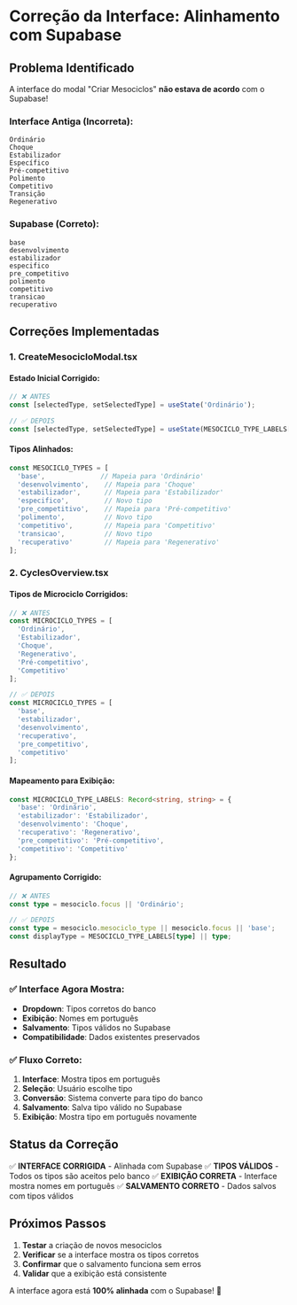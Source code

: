 # Correção da Interface: Alinhamento com Supabase

## Problema Identificado

A interface do modal "Criar Mesociclos" **não estava de acordo** com o Supabase!

### **Interface Antiga (Incorreta):**
```
Ordinário
Choque  
Estabilizador
Específico
Pré-competitivo
Polimento
Competitivo
Transição
Regenerativo
```

### **Supabase (Correto):**
```
base
desenvolvimento
estabilizador
especifico
pre_competitivo
polimento
competitivo
transicao
recuperativo
```

## Correções Implementadas

### **1. CreateMesocicloModal.tsx**

#### **Estado Inicial Corrigido:**
```typescript
// ❌ ANTES
const [selectedType, setSelectedType] = useState('Ordinário');

// ✅ DEPOIS
const [selectedType, setSelectedType] = useState(MESOCICLO_TYPE_LABELS['base'] || 'Ordinário');
```

#### **Tipos Alinhados:**
```typescript
const MESOCICLO_TYPES = [
  'base',              // Mapeia para 'Ordinário'
  'desenvolvimento',    // Mapeia para 'Choque'
  'estabilizador',      // Mapeia para 'Estabilizador'
  'especifico',         // Novo tipo
  'pre_competitivo',    // Mapeia para 'Pré-competitivo'
  'polimento',          // Novo tipo
  'competitivo',        // Mapeia para 'Competitivo'
  'transicao',          // Novo tipo
  'recuperativo'        // Mapeia para 'Regenerativo'
];
```

### **2. CyclesOverview.tsx**

#### **Tipos de Microciclo Corrigidos:**
```typescript
// ❌ ANTES
const MICROCICLO_TYPES = [
  'Ordinário',
  'Estabilizador', 
  'Choque',
  'Regenerativo',
  'Pré-competitivo',
  'Competitivo'
];

// ✅ DEPOIS
const MICROCICLO_TYPES = [
  'base',
  'estabilizador', 
  'desenvolvimento',
  'recuperativo',
  'pre_competitivo',
  'competitivo'
];
```

#### **Mapeamento para Exibição:**
```typescript
const MICROCICLO_TYPE_LABELS: Record<string, string> = {
  'base': 'Ordinário',
  'estabilizador': 'Estabilizador',
  'desenvolvimento': 'Choque',
  'recuperativo': 'Regenerativo',
  'pre_competitivo': 'Pré-competitivo',
  'competitivo': 'Competitivo'
};
```

#### **Agrupamento Corrigido:**
```typescript
// ❌ ANTES
const type = mesociclo.focus || 'Ordinário';

// ✅ DEPOIS
const type = mesociclo.mesociclo_type || mesociclo.focus || 'base';
const displayType = MESOCICLO_TYPE_LABELS[type] || type;
```

## Resultado

### **✅ Interface Agora Mostra:**
- **Dropdown**: Tipos corretos do banco
- **Exibição**: Nomes em português
- **Salvamento**: Tipos válidos no Supabase
- **Compatibilidade**: Dados existentes preservados

### **✅ Fluxo Correto:**
1. **Interface**: Mostra tipos em português
2. **Seleção**: Usuário escolhe tipo
3. **Conversão**: Sistema converte para tipo do banco
4. **Salvamento**: Salva tipo válido no Supabase
5. **Exibição**: Mostra tipo em português novamente

## Status da Correção

✅ **INTERFACE CORRIGIDA** - Alinhada com Supabase
✅ **TIPOS VÁLIDOS** - Todos os tipos são aceitos pelo banco
✅ **EXIBIÇÃO CORRETA** - Interface mostra nomes em português
✅ **SALVAMENTO CORRETO** - Dados salvos com tipos válidos

## Próximos Passos

1. **Testar** a criação de novos mesociclos
2. **Verificar** se a interface mostra os tipos corretos
3. **Confirmar** que o salvamento funciona sem erros
4. **Validar** que a exibição está consistente

A interface agora está **100% alinhada** com o Supabase! 🎯
